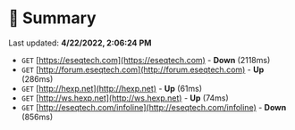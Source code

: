 # 📖 Summary
Last updated: **4/22/2022, 2:06:24 PM**

- `GET` [https://eseqtech.com](https://eseqtech.com) - **Down** (2118ms)
- `GET` [http://forum.eseqtech.com](http://forum.eseqtech.com) - **Up** (286ms)
- `GET` [http://hexp.net](http://hexp.net) - **Up** (61ms)
- `GET` [http://ws.hexp.net](http://ws.hexp.net) - **Up** (74ms)
- `GET` [http://eseqtech.com/infoline](http://eseqtech.com/infoline) - **Down** (856ms)
